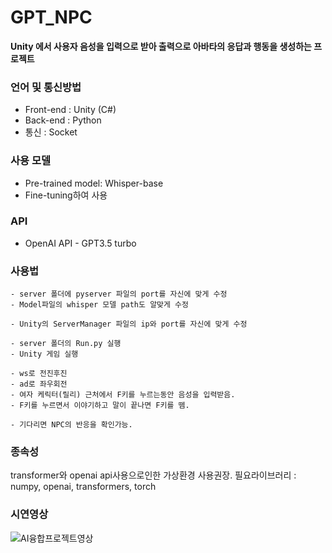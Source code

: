 # GPT_NPC
**Unity 에서 사용자 음성을 입력으로 받아 출력으로 아바타의 응답과 행동을 생성하는 프로젝트**

### 언어 및 통신방법
- Front-end : Unity (C#)
- Back-end : Python
- 통신 : Socket

### 사용 모델
- Pre-trained model: Whisper-base
- Fine-tuning하여 사용

### API
- OpenAI API - GPT3.5 turbo

### 사용법
```
- server 폴더에 pyserver 파일의 port를 자신에 맞게 수정
- Model파일의 whisper 모델 path도 알맞게 수정

- Unity의 ServerManager 파일의 ip와 port를 자신에 맞게 수정

- server 폴더의 Run.py 실행
- Unity 게임 실행

- ws로 전진후진
- ad로 좌우회전
- 여자 케릭터(릴리) 근처에서 F키를 누르는동안 음성을 입력받음.
- F키를 누르면서 이야기하고 말이 끝나면 F키를 뗌.

- 기다리면 NPC의 반응을 확인가능.
```

### 종속성
transformer와 openai api사용으로인한 가상환경 사용권장.
필요라이브러리 : numpy, openai, transformers, torch

### 시연영상
![AI융합프로젝트영상](https://github.com/1suyb/GPT_NPC/assets/89519957/857f063d-8f8b-4532-8a02-228d4bbc5e3b)
